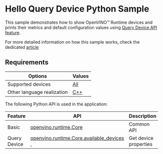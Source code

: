# Hello Query Device Python Sample

This sample demonstrates how to show OpenVINO™ Runtime devices and prints their metrics and default configuration values using [Query Device API feature](https://docs.openvino.ai/2025/openvino-workflow/running-inference/inference-devices-and-modes/query-device-properties.html).

For more detailed information on how this sample works, check the dedicated [article](https://docs.openvino.ai/2025/get-started/learn-openvino/openvino-samples/hello-query-device.html)

## Requirements

| Options                     | Values                                                                                                  |
| ----------------------------| --------------------------------------------------------------------------------------------------------|
| Supported devices           | [All](https://docs.openvino.ai/2025/about-openvino/compatibility-and-support/supported-devices.html)     |
| Other language realization  | [C++](https://docs.openvino.ai/2025/get-started/learn-openvino/openvino-samples/hello-query-device.html)                          |

The following Python API is used in the application:

| Feature       | API                                                                                                                                                                                     | Description                            |
| --------------| ----------------------------------------------------------------------------------------------------------------------------------------------------------------------------------------|----------------------------------------|
| Basic         | [openvino.runtime.Core](https://docs.openvino.ai/2025/api/ie_python_api/_autosummary/openvino.runtime.Core.html)                                                                      | Common API                             |
| Query Device  | [openvino.runtime.Core.available_devices](https://docs.openvino.ai/2025/api/ie_python_api/_autosummary/openvino.runtime.Core.html#openvino.runtime.Core.available_devices) ,          | Get device properties                  |


